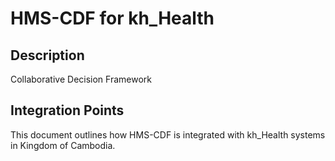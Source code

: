 # HMS-CDF for kh_Health

## Description

Collaborative Decision Framework

## Integration Points

This document outlines how HMS-CDF is integrated with kh_Health systems in Kingdom of Cambodia.

